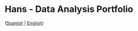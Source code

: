 # Hans - Data Analysis Portfolio 
([Spanish](https://github.com/HansAllTech/Hans_Data_Analysis_Portfolio/blob/main/Proyectos.md#tabla-de-contenido-es--en) | [English](https://github.com/HansAllTech/Hans_Data_Analysis_Portfolio/blob/main/Projects.md#table-of-content-es--en))          
                                                
                                                                                                                                                                                   
                                                    
                                                                
                                 
                    
                        
          
    
            
     
   
 
 
 
